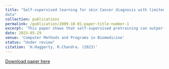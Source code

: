 ```yaml
---
title: "Self-supervised learning for skin Cancer diagnosis with limited training
data"
collection: publications
permalink: /publication/2009-10-01-paper-title-number-1
excerpt: 'This paper shows that self-supervised pretraining can outperform standard supervised pretraining (on ImageNet) for small labelled cancer image datasets.'
date: 2023-05-29
venue: 'Computer Methods and Programs in Biomedicine'
status: "Under review"
citation: 'H.Haggerty, R.Chandra. (2023)'
---
```

[Download paper here](http://academicpages.github.io/files/ssl_cancer_diagnosis_paper1.pdf)
